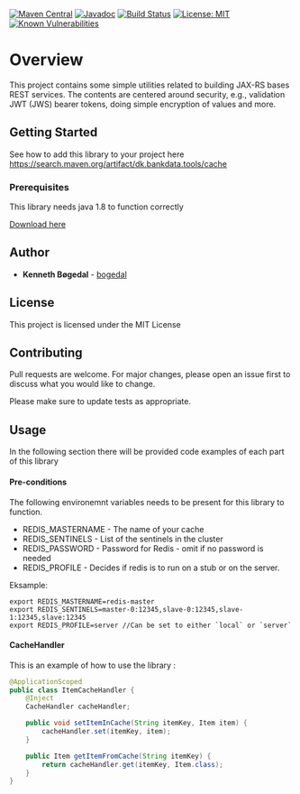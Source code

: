 [![Maven Central](https://maven-badges.herokuapp.com/maven-central/dk.bankdata.tools/cache/badge.svg)](https://maven-badges.herokuapp.com/maven-central/dk.bankdata.tools/cache/)
[![Javadoc](https://javadoc.io/badge/dk.bankdata.tools/cache/badge.svg)](https://www.javadoc.io/doc/dk.bankdata.tools/cache)
[![Build Status](https://travis-ci.com/Bankdata/tools-cache.svg?branch=master)](https://travis-ci.com/Bankdata/tools-cache)
[![License: MIT](https://img.shields.io/badge/License-MIT-yellow.svg)](https://opensource.org/licenses/MIT)
[![Known Vulnerabilities](https://snyk.io/test/github/Bankdata/tools-cache/badge.svg?targetFile=build.gradle)](https://snyk.io/test/github/Bankdata/tools-cache?targetFile=build.gradle)

# Overview

This project contains some simple utilities related to building JAX-RS bases
REST services. The contents are centered around security, e.g., validation
JWT (JWS) bearer tokens, doing simple encryption of values and more.

## Getting Started

See how to add this library to your project here 
https://search.maven.org/artifact/dk.bankdata.tools/cache

### Prerequisites

This library needs java 1.8 to function correctly

[Download here](https://www.oracle.com/technetwork/java/javase/downloads/jdk8-downloads-2133151.html)

## Author

* **Kenneth Bøgedal** - [bogedal](https://github.com/bogedal)

## License

This project is licensed under the MIT License

## Contributing
Pull requests are welcome. For major changes, please open an issue first to discuss what you would like to change.

Please make sure to update tests as appropriate.


## Usage

In the following section there will be provided code examples of each part of this library

#### Pre-conditions
The following environemnt variables needs to be present for this library to function.
- REDIS_MASTERNAME - The name of your cache
- REDIS_SENTINELS - List of the sentinels in the cluster
- REDIS_PASSWORD - Password for Redis - omit if no password is needed
- REDIS_PROFILE - Decides if redis is to run on a stub or on the server.

Eksample:
```
export REDIS_MASTERNAME=redis-master
export REDIS_SENTINELS=master-0:12345,slave-0:12345,slave-1:12345,slave:12345
export REDIS_PROFILE=server //Can be set to either `local` or `server`
```

#### CacheHandler
This is an example of how to use the library :
``` java
@ApplicationScoped
public class ItemCacheHandler {
    @Inject
    CacheHandler cacheHandler;

    public void setItemInCache(String itemKey, Item item) {
        cacheHandler.set(itemKey, item);
    }

    public Item getItemFromCache(String itemKey) {
        return cacheHandler.get(itemKey, Item.class);
    }
}
```